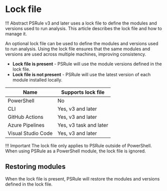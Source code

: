 # Lock file

!!! Abstract
    PSRule v3 and later uses a lock file to define the modules and versions used to run analysis.
    This article describes the lock file and how to manage it.

An optional lock file can be used to define the modules and versions used to run analysis.
Using the lock file ensures that the same modules and versions are used across multiple machines, improving consistency.

- **Lock file is present** - PSRule will use the module versions defined in the lock file.
- **Lock file is not present** - PSRule will use the latest version of each module installed locally.

Name               | Supports lock file
----               | ------------------
PowerShell         | No
CLI                | Yes, v3 and later
GitHub Actions     | Yes, v3 and later
Azure Pipelines    | Yes, v3 task and later
Visual Studio Code | Yes, v3 and later

!!! Important
    The lock file only applies to PSRule outside of PowerShell.
    When using PSRule as a PowerShell module, the lock file is ignored.

## Restoring modules

When the lock file is present, PSRule will restore the modules and versions defined in the lock file.

<!-- Modules are automatically restored by PSRule when:

- Running analysis with  -->
